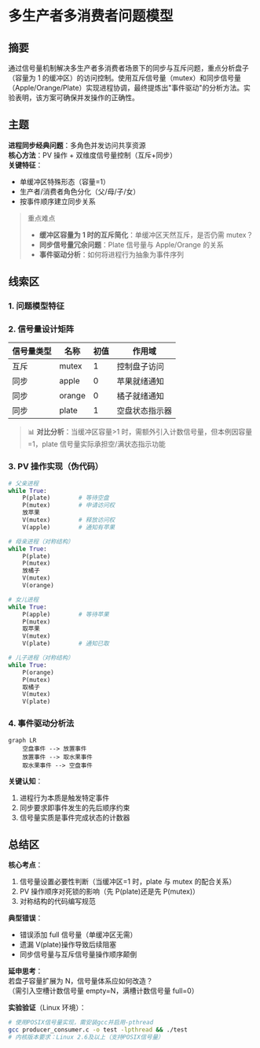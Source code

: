 # 多生产者多消费者问题模型

## 摘要

通过信号量机制解决多生产者多消费者场景下的同步与互斥问题，重点分析盘子（容量为 1 的缓冲区）的访问控制。使用互斥信号量（mutex）和同步信号量（Apple/Orange/Plate）实现进程协调，最终提炼出"事件驱动"的分析方法。实验表明，该方案可确保并发操作的正确性。

## 主题

**进程同步经典问题**：多角色并发访问共享资源  
**核心方法**：PV 操作 + 双维度信号量控制（互斥+同步）  
**关键特征**：

- 单缓冲区特殊形态（容量=1）
- 生产者/消费者角色分化（父/母/子/女）
- 按事件顺序建立同步关系

> 重点难点
>
> - **缓冲区容量为 1 时的互斥简化**：单缓冲区天然互斥，是否仍需 mutex？
> - **同步信号量冗余问题**：Plate 信号量与 Apple/Orange 的关系
> - **事件驱动分析**：如何将进程行为抽象为事件序列

## 线索区

### 1. 问题模型特征

<!-- ```latex
\begin{itemize}
\item 共享资源：盘子（容量=1）
\item 生产者：父亲(apple)\quad 母亲(orange)
\item 消费者：女儿(apple)\quad 儿子(orange)
\item 约束条件：
  \begin{cases}
  每次只能放1个水果\\
  同类型水果需匹配消费\\
  空盘状态才能放置
  \end{cases}
\end{itemize}
``` -->

### 2. 信号量设计矩阵

| 信号量类型 | 名称   | 初值 | 作用域         |
| ---------- | ------ | ---- | -------------- |
| 互斥       | mutex  | 1    | 控制盘子访问   |
| 同步       | apple  | 0    | 苹果就绪通知   |
| 同步       | orange | 0    | 橘子就绪通知   |
| 同步       | plate  | 1    | 空盘状态指示器 |

> 📊 **对比分析**：当缓冲区容量>1 时，需额外引入计数信号量，但本例因容量=1，plate 信号量实际承担空/满状态指示功能

### 3. PV 操作实现（伪代码）

```python
# 父亲进程
while True:
    P(plate)        # 等待空盘
    P(mutex)        # 申请访问权
    放苹果
    V(mutex)        # 释放访问权
    V(apple)        # 通知有苹果

# 母亲进程（对称结构）
while True:
    P(plate)
    P(mutex)
    放橘子
    V(mutex)
    V(orange)

# 女儿进程
while True:
    P(apple)        # 等待苹果
    P(mutex)
    取苹果
    V(mutex)
    V(plate)        # 通知已取

# 儿子进程（对称结构）
while True:
    P(orange)
    P(mutex)
    取橘子
    V(mutex)
    V(plate)
```

### 4. 事件驱动分析法

```mermaid
graph LR
    空盘事件 --> 放置事件
    放置事件 --> 取水果事件
    取水果事件 --> 空盘事件
```

**关键认知**：

1. 进程行为本质是触发特定事件
2. 同步要求即事件发生的先后顺序约束
3. 信号量实质是事件完成状态的计数器

## 总结区

**核心考点**：

1. 信号量设置必要性判断（当缓冲区=1 时，plate 与 mutex 的配合关系）
2. PV 操作顺序对死锁的影响（先 P(plate)还是先 P(mutex)）
3. 对称结构的代码编写规范

**典型错误**：

- 错误添加 full 信号量（单缓冲区无需）
- 遗漏 V(plate)操作导致后续阻塞
- 同步信号量与互斥信号量操作顺序颠倒

**延申思考**：  
若盘子容量扩展为 N，信号量体系应如何改造？  
（需引入空槽计数信号量 empty=N，满槽计数信号量 full=0）

**实验验证**（Linux 环境）：

```bash
# 使用POSIX信号量实现，需安装gcc并启用-pthread
gcc producer_consumer.c -o test -lpthread && ./test
# 内核版本要求：Linux 2.6及以上（支持POSIX信号量）
```
